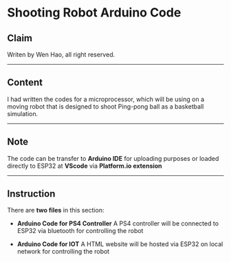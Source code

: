 # Shooting Robot Arduino Code

## Claim

Writen by Wen Hao, all right reserved.

---

## Content

I had written the codes for a microprocessor, which will be using on a moving robot that is designed to shoot Ping-pong ball as a basketball simulation.

---

## Note

The code can be transfer to **Arduino IDE** for uploading purposes or loaded directly to ESP32 at **VScode** via **Platform.io extension**

---

## Instruction

There are **two files** in this section:

- **Arduino Code for PS4 Controller**
A PS4 controller will be connected to ESP32 via bluetooth for controlling the robot

- **Arduino Code for IOT** 
A HTML website will be hosted via ESP32 on local network for controlling the robot
